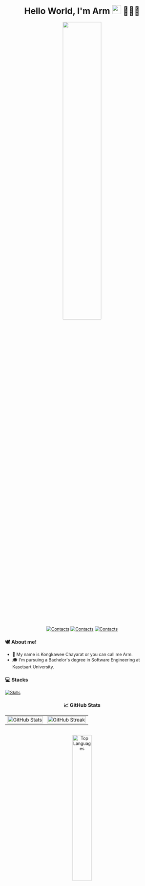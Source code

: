 <div align="center">
<h1>Hello World, I'm Arm <img src="https://github.com/TheDudeThatCode/TheDudeThatCode/blob/master/Assets/Hi.gif" width="29px"> 👨🏻‍💻</h1>

<img src="https://user-images.githubusercontent.com/74038190/225813708-98b745f2-7d22-48cf-9150-083f1b00d6c9.gif" width="50%">

<br/>
<br/>

[![Contacts](https://skillicons.dev/icons?i=linkedin)](https://www.linkedin.com/in/kongkawee-chayarat-b98452269/)
[![Contacts](https://skillicons.dev/icons?i=gmail&theme=light)](https://skillicons.dev)
[![Contacts](https://skillicons.dev/icons?i=discord)](https://skillicons.dev)

</div>

<h3> 🕊️ About me! </h2>

- 👀 My name is Kongkawee Chayarat or you can call me Arm.
- 🎓 I'm pursuing a Bachelor's degree in Software Engineering at Kasetsart University.


<h3> 💻 Stacks </h2>

[![Skills](https://skillicons.dev/icons?i=ts,js,py,html,css,java,cpp,cs,kotlin,swift,nextjs,react,tailwind,flask,fastapi,django,selenium,unity,spring,figma,vscode,postman,gcp,aws,git,docker,azure,postgres,prisma,mysql,mongodb&theme=dark)](https://skillicons.dev)


<h3 align="center"> 📈 GitHub Stats </h2>

<div align="center">
  <table style="border-collapse: collapse; border: none;">
  <tr>
    <td align="center" valign="center">
      <a href="https://github.com/kongkawee">
        <img src="https://github-readme-stats.vercel.app/api?username=kongkawee&show_icons=true&theme=tokyonight&hide_border=true" alt="GitHub Stats" width="100%"/>
      </a>
    </td>
    <td align="center">
      <a href="https://git.io/streak-stats">
        <img src="https://github-readme-streak-stats-eight.vercel.app/?user=kongkawee&theme=tokyonight&hide_border=true" alt="GitHub Streak" width="100%"/>
      </a>
    </td>
  </tr>
  </table>
</div>

<br/>

<div align="center">
  <img src="https://github-readme-stats.vercel.app/api/top-langs/?username=kongkawee&layout=compact&theme=tokyonight&hide_border=true" alt="Top Languages" width="35%"/>
</div>




